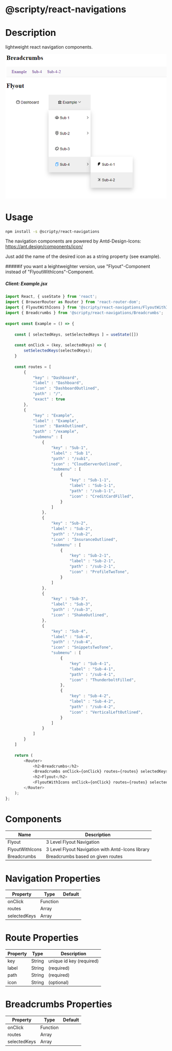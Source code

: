 # @scripty/react-navigations

# Description

lightweight react navigation components.

![alt text](./navigations.png "@scripty/react-navigations")

# Usage
```bash
npm install -s @scripty/react-navigations
```

The navigation components are powered by Antd-Design-Icons:
https://ant.design/components/icon/

Just add the name of the desired icon as a string property (see example).

#####if you want a leightweighter version, use "Flyout"-Component instead of "FlyoutWithIcons"-Component.

##### Client: Example.jsx

```javascript
import React, { useState } from 'react';
import { BrowserRouter as Router } from 'react-router-dom';
import { FlyoutWithIcons } from '@scripty/react-navigations/FlyoutWithIcons';
import { Breadcrumbs } from '@scripty/react-navigations/Breadcrumbs';

export const Example = () => {

    const [ selectedKeys, setSelectedKeys ] = useState([])

    const onClick = (key, selectedKeys) => {
        setSelectedKeys(selectedKeys);
    }

    const routes = [
        {
            "key" : "Dashboard",
            "label" : "Dashboard",
            "icon" : "DashboardOutlined",
            "path" : "/",
            "exact" : true
        },
        {
            "key" : "Example",
            "label" : "Example",
            "icon" : "BankOutlined",
            "path" : "/example",
            "submenu" : [
                {
                    "key" : "Sub-1",
                    "label" : "Sub 1",
                    "path" : "/sub1",
                    "icon" : "CloudServerOutlined",
                    "submenu" : [
                        {
                            "key" : "Sub-1-1",
                            "label" : "Sub-1-1",
                            "path" : "/sub-1-1",
                            "icon" : "CreditCardFilled",
                        }
                    ]
                },
                {
                    "key" : "Sub-2",
                    "label" : "Sub-2",
                    "path" : "/sub-2",
                    "icon" : "InsuranceOutlined",
                    "submenu" : [
                        {
                            "key" : "Sub-2-1",
                            "label" : "Sub-2-1",
                            "path" : "/sub-2-1",
                            "icon" : "ProfileTwoTone",
                        }
                    ]
                },
                {
                    "key" : "Sub-3",
                    "label" : "Sub-3",
                    "path" : "/sub-3",
                    "icon" : "ShakeOutlined",
                },
                {
                    "key" : "Sub-4",
                    "label" : "Sub-4",
                    "path" : "/sub-4",
                    "icon" : "SnippetsTwoTone",
                    "submenu" : [
                        {
                            "key" : "Sub-4-1",
                            "label" : "Sub-4-1",
                            "path" : "/sub-4-1",
                            "icon" : "ThunderboltFilled",
                        },
                        {
                            "key" : "Sub-4-2",
                            "label" : "Sub-4-2",
                            "path" : "/sub-4-2",
                            "icon" : "VerticalLeftOutlined",
                        }
                    ]
                }
            ]
        }
    ]

    return (
        <Router>
            <h2>Breadcrumbs</h2>
            <Breadcrumbs onClick={onClick} routes={routes} selectedKeys={selectedKeys} />
            <h2>Flyout</h2>
            <FlyoutWithIcons onClick={onClick} routes={routes} selectedKeys={selectedKeys} />
        </Router>
    );
};
```
# Components

Name              | Description                                         |
----------------- |---------------------------------------------------- |
Flyout            |  3 Level Flyout Navigation                          |
FlyoutWithIcons   |  3 Level Flyout Navigation with Antd-Icons library  |
Breadcrumbs       |  Breadcrumbs based on given routes                  |

# Navigation Properties

Property           | Type     |  Default  |
------------------ |--------- |-----------
onClick            | Function |
routes             | Array    |
selectedKeys       | Array    |

# Route Properties

Property           | Type     |  Description             |
------------------ |--------- |--------------------------|
key                | String   | unique id key (required) |
label              | String   | (required)               |
path               | String   | (required)               |
icon               | String   | (optional)               |

# Breadcrumbs Properties

Property           | Type     |  Default  |
------------------ |--------- |-----------
onClick            | Function |
routes             | Array    |
selectedKeys       | Array    |
